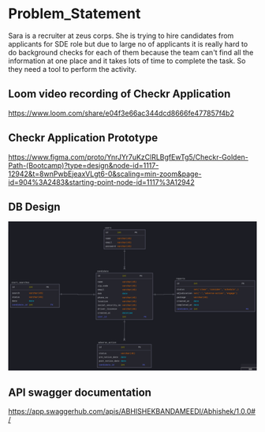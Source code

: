 # Problem_Statement
Sara is a recruiter at zeus corps. She is trying to hire candidates from applicants for SDE role but due to large no of applicants it is really hard to do background checks for each of them because the team can't find all the information at one place and it takes lots of time to complete the task. So they need a tool to perform the activity.

## Loom video recording of Checkr Application
https://www.loom.com/share/e04f3e66ac344dcd8666fe477857f4b2


## Checkr Application Prototype
https://www.figma.com/proto/YnrJYr7uKzClRLBgfEwTg5/Checkr-Golden-Path-(Bootcamp)?type=design&node-id=1117-12942&t=8wnPwbEjeaxVLgt6-0&scaling=min-zoom&page-id=904%3A2483&starting-point-node-id=1117%3A12942


## DB Design
![DB DESIGN](image.png)

## API swagger documentation
https://app.swaggerhub.com/apis/ABHISHEKBANDAMEEDI/Abhishek/1.0.0#/